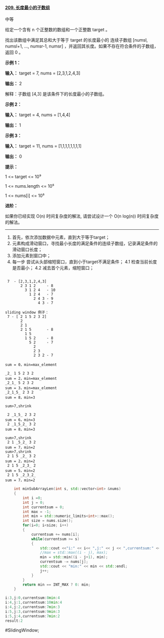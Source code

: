 #### [209. 长度最小的子数组](https://leetcode.cn/problems/minimum-size-subarray-sum/)

中等

给定一个含有 n 个正整数的数组和一个正整数 target 。

找出该数组中满足其总和大于等于 target 的长度最小的 连续子数组 [numsl, numsl+1, ..., numsr-1, numsr] ，并返回其长度。如果不存在符合条件的子数组，返回 0 。



**示例 1：**

**输入：** target = 7, nums = [2,3,1,2,4,3]

**输出：** 2

解释：子数组 [4,3] 是该条件下的长度最小的子数组。

**示例 2：**

**输入：** target = 4, nums = [1,4,4]

**输出：** 1

**示例 3：**

**输入：** target = 11, nums = [1,1,1,1,1,1,1,1]

**输出：** 0


**提示：**

1 <= target <= 10⁹

1 <= nums.length <= 10⁵

1 <= nums[i] <= 10⁵


**进阶：**

如果你已经实现 O(n) 时间复杂度的解法, 请尝试设计一个 O(n log(n)) 时间复杂度的解法。

---- ----

1. 首先，依次添加数据中元素，直到大于等于target；
2. 元素构成滑动窗口，寻找最小长度的满足条件的连续子数组，记录满足条件的滑动窗口长度；
3. 添加元素到窗口中；
4. 每一步 尝试从头部缩短窗口，直到小于target不满足条件；
  4.1 检查当前长度 是否最小；
  4.2 减去首个元素，缩短窗口；
```

 7  - [2,3,1,2,4,3]
       2 3 1 2     - 8
         3 1 2 4   - 10
           1 2 4   - 7
             2 4 3 - 9
               4 3 - 7

sliding window 例子：
 7 - [ 2 1 5 2 3 2]
       2
       2 1
       2 1 5       - 8
         1 5
         1 5 2     - 8
           5 2     - 7
             2
             2 3
             2 3 2 - 7
```

```
sum = 0，min=max_element

_2_ 1 5 2 3 2
sum = 2，min=max_element
_2_1_ 5 2 3 2
sum = 3，min=max_element
_2_1_5_ 2 3 2
sum = 8，min=3

sum>7,shrink

 2 _1_5_ 2 3 2
sum = 6，min=3
 2 _1_5_2_ 3 2
sum = 8，min=3

sum>7,shrink
 2 1 _5_2_ 3 2
sum = 7，min=2
sum>7,shrink
 2 1 5 _2_ 3 2
sum = 2，min=2
 2 1 5 _2_3_ 2
sum = 5，min=2
 2 1 5 _2_3_2_
sum = 7，min=2
```


```cpp
    int minSubArrayLen(int s, std::vector<int> &nums)
    {
        int i =0;
        int j = 0;
        int currentsum = 0;
        int max = -1;
        int min = std::numeric_limits<int>::max();
        int size = nums.size();
        for(i=0; i<size; i++)
        {
            currentsum += nums[i];
            while(currentsum >= s)
            {
                std::cout <<"i:" << i<< ",j:" << j << ",currentsum:" << currentsum ;//<< std::endl;
                //max = std::max((i - j), max);
                min = std::min((i - j+1), min);
                currentsum -= nums[j];
                std::cout << "min:" << min << std::endl;
                j++;
            }
        }
        return min == INT_MAX ? 0: min;
    }

i:3,j:0,currentsum:8min:4
i:4,j:1,currentsum:10min:4
i:4,j:2,currentsum:7min:3
i:5,j:3,currentsum:9min:3
i:5,j:4,currentsum:7min:2
result:2
```

#SlidingWindow;
